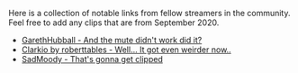 Here is a collection of notable links from fellow streamers in the community. Feel free to add any clips that are from September 2020.

- [GarethHubball - And the mute didn't work did it?](https://clips.twitch.tv/NurturingUnsightlyStar4Head)
- [Clarkio by roberttables - Well... It got even weirder now..](https://clips.twitch.tv/CrepuscularAttractiveOryxSaltBae)
- [SadMoody - That's gonna get clipped](https://clips.twitch.tv/ImpartialDeafKumquatJebaited)